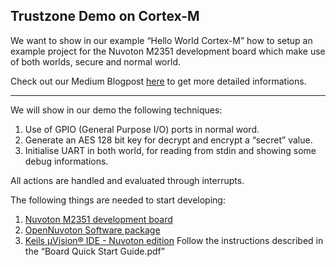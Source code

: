 ## Trustzone Demo on Cortex-M

We want to show in our example “Hello World Cortex-M”  how to setup an example project for the Nuvoton M2351 development board which make use of both worlds, secure and normal world.

Check out our Medium Blogpost [here](127.0.0.1) to get more detailed informations.

----
We will show in our demo the following techniques:
1. Use of GPIO (General Purpose I/O) ports in normal word.
2. Generate an AES 128 bit key for decrypt and encrypt a “secret” value.
3. Initialise UART in both world, for reading from stdin and showing some debug informations.

All actions are handled and evaluated through interrupts.


The following things are needed to start developing:
1. [Nuvoton M2351 development board](http://www.nuvoton.com/hq/products/microcontrollers/arm-cortex-m23-mcus/m2351-series/m2351kiaae/?__locale=en)
2. [OpenNuvoton Software package](https://github.com/OpenNuvoton/M2351BSP)
3. [Keils µVision® IDE - Nuvoton edition](http://www2.keil.com/nuvoton/M0-M23)
Follow the instructions described in the “Board Quick Start Guide.pdf”
